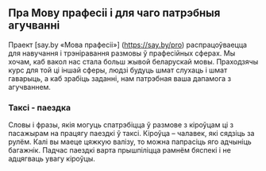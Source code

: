 ## Пра Мову прафесіі і для чаго патрэбныя агучванні

Праект [say.by «Мова прафесіі»] (https://say.by/pro) распрацоўваецца для навучання і трэніравання размовы ў прафесійных сферах. Мы хочам, каб вакол нас стала больш жывой беларускай мовы. Праходзячы курс для той ці іншай сферы, людзі будуць шмат слухаць і шмат гаварыць, а каб зрабіць заданні, нам патрэбная ваша дапамога з агучваннем. 

### Таксі - паездка

Словы і фразы, якія могуць спатрэбіцца ў размове з кіроўцам ці з пасажырам на працягу паездкі ў таксі. Кіроўца  – чалавек, які сядзіць за рулём. Калі вы маеце цяжкую валізу, то можна папрасіць яго адчыніць багажнік. Падчас паездкі варта прышпіліцца рамнём бяспекі і не адцягваць увагу кіроўцы.
